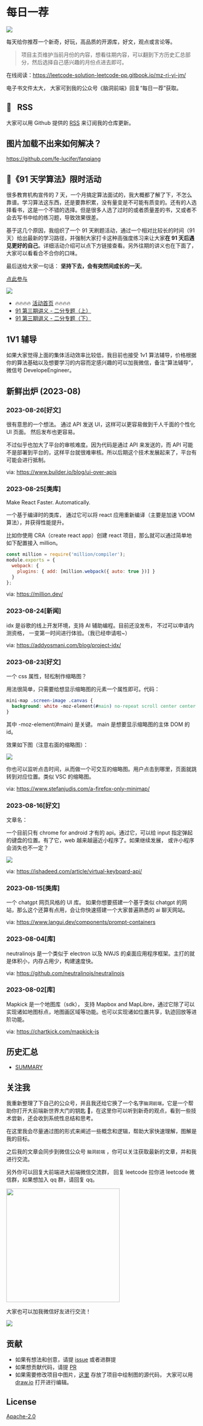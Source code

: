 # 每日一荐

![](https://p.ipic.vip/2in7io.jpg)

每天给你推荐一个新奇，好玩，高品质的开源库，好文，观点或言论等。

> 项目主页维护当前月份的内容，想看往期内容，可以翻到下方历史汇总部分，然后选择自己感兴趣的月份点进去即可。

在线阅读：https://leetcode-solution-leetcode-pp.gitbook.io/mz-ri-yi-jm/

电子书文件太大， 大家可到我的公众号《脑洞前端》回复“每日一荐”获取。

## :newspaper: &nbsp; RSS

大家可以用 Github 提供的 [RSS](https://github.com/azl397985856/daily-featured/commits.atom) 来订阅我的仓库更新。

## 图片加载不出来如何解决？

<https://github.com/fe-lucifer/fanqiang>

## :calendar:《91 天学算法》限时活动

很多教育机构宣传的 7 天，一个月搞定算法面试的，我大概都了解了下，不怎么靠谱。学习算法这东西，还是要靠积累，没有量变是不可能有质变的。还有的人选择看书，这是一个不错的选择。但是很多人选了过时的或者质量差的书，又或者不会去写书中给的练习题，导致效果很差。

基于这几个原因，我组织了一个 91 天刷题活动，通过一个相对比较长的时间（91 天）给出最新的学习路径，并强制大家打卡这种高强度练习来让大家**在 91 天后遇见更好的自己**。详细活动介绍可以点下方链接查看。另外往期的讲义也在下面了，大家可以看看合不合你的口味。

最后送给大家一句话： **坚持下去，会有突然间成长的一天**。

[点此参与](https://github.com/azl397985856/leetcode/discussions/532)

![](https://p.ipic.vip/plj0jz.jpg)

- 🔥🔥🔥🔥 [活动首页](https://leetcode-solution.cn/91) 🔥🔥🔥🔥
- [91 第三期讲义 - 二分专题（上）](https://github.com/azl397985856/leetcode/blob/master/thinkings/binary-search-1.md)
- [91 第三期讲义 - 二分专题（下）](https://github.com/azl397985856/leetcode/blob/master/thinkings/binary-search-2.md)

## 1V1 辅导

如果大家觉得上面的集体活动效率比较低，我目前也接受 1v1 算法辅导，价格根据你的算法基础以及想要学习的内容而定感兴趣的可以加我微信，备注“算法辅导”，微信号 DevelopeEngineer。

## 新鲜出炉 (2023-08)

### 2023-08-26[好文]

很有意思的一个想法。 通过 API 发送 UI，这样可以更容易做到千人千面的个性化 UI 页面。 然后发布也更容易。

不过似乎也加大了平台的审核难度。因为代码是通过 API 来发送的，而 API 可能不是部署到平台的，这样平台就很难审核。所以后期这个技术发展起来了，平台有可能会进行抵制。

via: https://www.builder.io/blog/ui-over-apis

### 2023-08-25[类库]

Make React Faster. Automatically.

一个基于编译时的类库， 通过它可以将 react 应用重新编译（主要是加速 VDOM 算法），并获得性能提升。

比如你使用 CRA（create react app）创建 react 项目，那么就可以通过简单地如下配置接入 million。

```js
const million = require('million/compiler');
module.exports = {
  webpack: {
    plugins: { add: [million.webpack({ auto: true })] }
  }
};
```
via: https://million.dev/
### 2023-08-24[新闻]

idx 是谷歌的线上开发环境，支持 AI 辅助编程。目前还没发布， 不过可以申请内测资格， 一变第一时间进行体验。（我已经申请啦~）

via: https://addyosmani.com/blog/project-idx/

### 2023-08-23[好文]

一个 css 属性，轻松制作缩略图？

用法很简单，只需要给想显示缩略图的元素一个属性即可。代码：

```css
mini-map .screen-image .canvas {
  background: white -moz-element(#main) no-repeat scroll center center / contain;
}
```

其中  -moz-element(#main) 是关键。 main 是想要显示缩略图的主体 DOM 的 id。

效果如下图（注意右面的缩略图）：

![](https://p.ipic.vip/7ekyiq.jpg)

你也可以监听点击时间，从而做一个可交互的缩略图。用户点击到哪里，页面就跳转到对应位置。类似 VSC 的缩略图。

via: https://www.stefanjudis.com/a-firefox-only-minimap/

### 2023-08-16[好文]

文章名：<The virtual keyboard API>

一个目前只有 chrome for android 才有的 api。通过它，可以给 input 指定弹起的键盘的位置。有了它，web 越来越逼近小程序了。如果继续发展， 或许小程序会消失也不一定？

![](https://p.ipic.vip/zockv1.jpg)

via: https://ishadeed.com/article/virtual-keyboard-api/

### 2023-08-15[类库]

一个 chatgpt 网页风格的 UI 库。 如果你想要搭建一个基于类似 chatgpt 的网站，那么这个还算有点用，会让你快速搭建一个大家普遍熟悉的 ai 聊天网站。

via: https://www.langui.dev/components/prompt-containers

### 2023-08-04[库]

neutralinojs 是一个类似于 electron 以及 NWJS 的桌面应用程序框架。主打的就是体积小，内存占用少，构建速度快。

via:  https://github.com/neutralinojs/neutralinojs

### 2023-08-02[库]

Mapkick 是一个地图库（sdk）， 支持 Mapbox and MapLibre，通过它除了可以实现诸如地图标点，地图画区域等功能。也可以实现诸如位置共享，轨迹回放等进阶功能。

via:  https://chartkick.com/mapkick-js

## 历史汇总

- [SUMMARY](./SUMMARY.md)

## 关注我

我重新整理了下自己的公众号，并且我还给它换了一个名字`脑洞前端`，它是一个帮助你打开大前端新世界大门的钥匙 🔑，在这里你可以听到新奇的观点，看到一些技术尝新，还会收到系统性总结和思考。

在这里我会尽量通过图的形式来阐述一些概念和逻辑，帮助大家快速理解，图解是我的目标。

之后我的文章会同步到微信公众号 `脑洞前端` ，你可以关注获取最新的文章，并和我进行交流。

另外你可以回复大前端进大前端微信交流群， 回复 leetcode 拉你进 leetcode 微信群，如果想加入 qq 群，请回复 qq。

<img width="300" src="https://p.ipic.vip/bp35i7.jpg">

大家也可以加我微信好友进行交流！

![](https://p.ipic.vip/p6dekr.jpg)

## 贡献

- 如果有想法和创意，请提 [issue](https://github.com/azl397985856/daily-featured/issues) 或者进群提
- 如果想贡献代码，请提 [PR](https://github.com/azl397985856/daily-featured/pulls)
- 如果需要修改项目中图片，[这里](./assets/) 存放了项目中绘制图的源代码， 大家可以用 [draw.io](https://www.draw.io/) 打开进行编辑。

## License

[Apache-2.0](./LICENSE)
